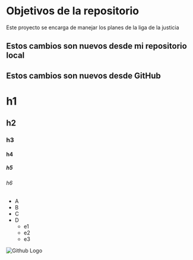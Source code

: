 # Objetivos de la repositorio

Este proyecto se encarga de manejar los planes de la liga de la justicia


## Estos cambios son nuevos desde mi repositorio local
## Estos cambios son nuevos desde GitHub


# h1
## h2
### h3
#### h4
##### h5
###### h6

* A
* B
* C
* D
  * e1
  * e2
  * e3

![Github Logo](https://www.google.com/url?sa=i&url=https%3A%2F%2Fgithub.com%2Foctocat&psig=AOvVaw1KPT5l0b6TQKjrQQ3q3YsZ&ust=1673974388828000&source=images&cd=vfe&ved=0CBAQjRxqFwoTCMCAg9jGzPwCFQAAAAAdAAAAABAE)
